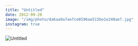 ```yaml
---
title: "Untitled"
date: 2012-09-20
image: "/img/photo/da6aa9a7aefce8596ae515be1e240ae7.jpg"
instagram: true
---
```


![Untitled](/img/photo/da6aa9a7aefce8596ae515be1e240ae7.jpg)
